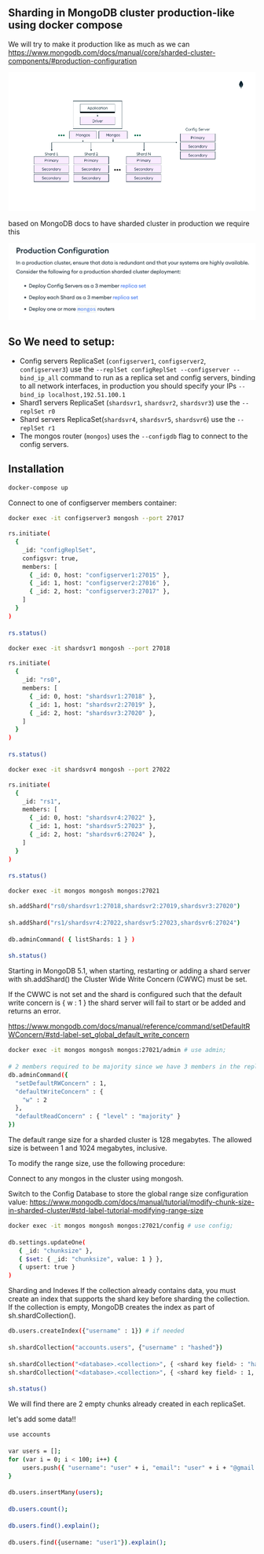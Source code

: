 ## Sharding in MongoDB cluster production-like using docker compose

We will try to make it production like as much as we can
https://www.mongodb.com/docs/manual/core/sharded-cluster-components/#production-configuration

![sharded-cluster-production-architecture](img/sharded-cluster-production-architecture.png)

based on MongoDB docs to have sharded cluster in production we require this

![mongodb-sharded-cluser](img/mongodb-sharded-cluser.png)

## So We need to setup:

- Config servers ReplicaSet (`configserver1`, `configserver2`, `configserver3`) use the `--replSet configReplSet --configserver --bind_ip_all` command to run as a replica set and config servers, binding to all network interfaces, in production you should specify your IPs `--bind_ip localhost,192.51.100.1`
- Shard1 servers ReplicaSet (`shardsvr1`, `shardsvr2`, `shardsvr3`) use the `--replSet r0`
- Shard servers ReplicaSet(`shardsvr4`, `shardsvr5`, `shardsvr6`) use the `--replSet r1`
- The mongos router (`mongos`) uses the `--configdb` flag to connect to the config servers.

## Installation

```bash
docker-compose up
```

Connect to one of configserver members container:

```bash
docker exec -it configserver3 mongosh --port 27017
```

```bash
rs.initiate(
  {
    _id: "configReplSet",
    configsvr: true,
    members: [
      { _id: 0, host: "configserver1:27015" },
      { _id: 1, host: "configserver2:27016" },
      { _id: 2, host: "configserver3:27017" },
    ]
  }
)

rs.status()
```

```bash
docker exec -it shardsvr1 mongosh --port 27018
```

```bash
rs.initiate(
  {
    _id: "rs0",
    members: [
      { _id: 0, host: "shardsvr1:27018" },
      { _id: 1, host: "shardsvr2:27019" },
      { _id: 2, host: "shardsvr3:27020" },
    ]
  }
)

rs.status()
```

```bash
docker exec -it shardsvr4 mongosh --port 27022
```

```bash
rs.initiate(
  {
    _id: "rs1",
    members: [
      { _id: 0, host: "shardsvr4:27022" },
      { _id: 1, host: "shardsvr5:27023" },
      { _id: 2, host: "shardsvr6:27024" },
    ]
  }
)

rs.status()
```

```bash
docker exec -it mongos mongosh mongos:27021
```

```bash
sh.addShard("rs0/shardsvr1:27018,shardsvr2:27019,shardsvr3:27020")

sh.addShard("rs1/shardsvr4:27022,shardsvr5:27023,shardsvr6:27024")

db.adminCommand( { listShards: 1 } )

sh.status()
```

Starting in MongoDB 5.1, when starting, restarting or adding a shard server with sh.addShard() the 
Cluster Wide Write Concern (CWWC) must be set.

If the CWWC is not set and the shard is configured such that the default write concern is { w : 1 } the shard server will fail to start or be added and returns an error.

https://www.mongodb.com/docs/manual/reference/command/setDefaultRWConcern/#std-label-set_global_default_write_concern

```bash
docker exec -it mongos mongosh mongos:27021/admin # use admin;

# 2 members required to be majority since we have 3 members in the replica set
db.adminCommand({
  "setDefaultRWConcern" : 1,
  "defaultWriteConcern" : {
    "w" : 2
  },
  "defaultReadConcern" : { "level" : "majority" }
})
```

The default range size for a sharded cluster is 128 megabytes. 
The allowed size is between 1 and 1024 megabytes, inclusive.

To modify the range size, use the following procedure:

Connect to any mongos in the cluster using 
mongosh.

Switch to the Config Database to store the global range size configuration value: <sizeInMB>
https://www.mongodb.com/docs/manual/tutorial/modify-chunk-size-in-sharded-cluster/#std-label-tutorial-modifying-range-size

```bash
docker exec -it mongos mongosh mongos:27021/config # use config;

db.settings.updateOne(
   { _id: "chunksize" },
   { $set: { _id: "chunksize", value: 1 } },
   { upsert: true }
)
```


Sharding and Indexes
If the collection already contains data, you must create an index that supports the shard key before sharding the collection.
If the collection is empty, MongoDB creates the index as part of sh.shardCollection().

```bash
db.users.createIndex({"username" : 1}) # if needed

sh.shardCollection("accounts.users", {"username" : "hashed"})

sh.shardCollection("<database>.<collection>", { <shard key field> : "hashed" } )
sh.shardCollection("<database>.<collection>", { <shard key field> : 1, <shard key field2> : 1, ... } )

sh.status()
```

We will find there are 2  empty chunks already created in each replicaSet.

let's add some data!!

```bash
use accounts

var users = [];
for (var i = 0; i < 100; i++) {
    users.push({ "username": "user" + i, "email": "user" + i + "@gmail.com", "created_at": new Date() });
}

db.users.insertMany(users);

db.users.count();

db.users.find().explain();

db.users.find({username: "user1"}).explain();
```